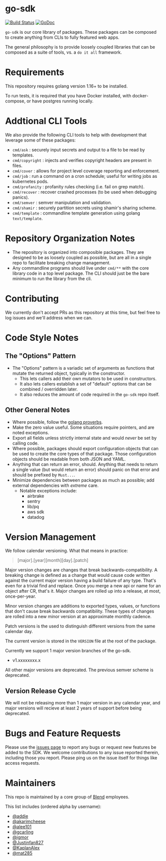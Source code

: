 go-sdk
======

[![Build Status](https://circleci.com/gh/blend/go-sdk.svg?style=shield)](https://circleci.com/gh/blend/go-sdk)
[![GoDoc](https://godoc.org/github.com/blend/go-sdk?status.svg)](https://godoc.org/github.com/blend/go-sdk)

`go-sdk` is our core library of packages. These packages can be composed to create anything from CLIs to fully featured web apps.

The general philosophy is to provide loosely coupled libraries that can be composed as a suite of tools, vs. a `do it all` framework.

# Requirements

This repository requires golang version 1.16+ to be installed.

To run tests, it is required that you have Docker installed, with docker-compose, or have postgres running locally.

# Addtional CLI Tools

We also provide the following CLI tools to help with development that leverage some of these packages:

- `cmd/ask` : securely input secrets and output to a file to be read by templates.
- `cmd/copyright` : injects and verifies copyright headers are present in files.
- `cmd/cover` : allows for project level coverage reporting and enforcement.
- `cmd/job` : run a command on a cron schedule; useful for writing jobs as kubernetes pods.
- `cmd/profanity` : profanity rules checking (i.e. fail on grep match).
- `cmd/recover` : recover crashed processes (to be used when debugging panics).
- `cmd/semver` : semver manipulation and validation.
- `cmd/shamir` : securely partition secrets using shamir's sharing scheme.
- `cmd/template` : commandline template generation using golang `text/template`.

# Repository Organization Notes

- The repository is organized into composible packages. They are designed to be as loosely coupled as possible, but are all in a single repo to facilitate breaking change management.
- Any commandline programs should live under `cmd/**` with the core library code in a top level package. The CLI should just be the bare minimum to run the library from the cli.

# Contributing

We currently don't accept PRs as this repository at this time, but feel free to log issues and we'll address when we can.

# Code Style Notes

## The "Options" Pattern

- The "Options" pattern is a variadic set of arguments as functions that mutate the returned object, typically in the constructor.
	- This lets callers add their own mutators to be used in constructors.
	- It also lets callers establish a set of "default" options that can be combined / overridden later.
	- It also reduces the amount of code required in the `go-sdk` repo itself.

## Other General Notes

- Where possible, follow the [golang proverbs](https://go-proverbs.github.io/).
- Make the zero value useful. Some situations require pointers, and are noted exceptions.
- Export all fields unless strictly internal state and would *never* be set by calling code.
- Where possible, packages should export configuration objects that can be used to create the core types of that package. Those configuration objects should be readable from both JSON and YAML.
- Anything that can return an error, should. Anything that needs to return a single value (but would return an error) should panic on that error and should be prefixed by `Must...`.
- Minimize dependencies between packages as much as possible; add external dependencies with *extreme* care.
	- Notable exceptions include:
		- airbrake
		- sentry
		- lib/pq
		- aws sdk
		- datadog

# Version Management

We follow calendar versioning. What that means in practice:

> [major].[year][month][day].[patch]

Major version changes are changes that break backwards-compatibility. A breaking change is defined as a change that would cause code written against the current major version having a build failure of any type. That's even for a trivial find and replace. Once you merge a new api or name for an object after CR, that's it. Major changes are rolled up into a release, at most, once-per-year.

Minor version changes are additions to exported types, values, or functions that don't cause break backwards compatibility. These types of changes are rolled into a new minor version at an approximate monthly cadence.

Patch versions is the used to distinguish different versions from the same calendar day.

The current version is stored in the `VERSION` file at the root of the package.

Currently we support 1 major version branches of the go-sdk.

- v1.xxxxxxxx.x

All other major versions are deprecated. The previous semver scheme is deprecated.


## Version Release Cycle

We will not be releasing more than 1 major version in any calendar year, and major versions will recieve at least 2 years of support before being deprecated.

# Bugs and Feature Requests

Please use the [issues page](https://github.com/blend/go-sdk/issues) to report any bugs or request new features be added to the SDK. We welcome contributions to any issue reported therein, including those you report. Please ping us on the issue itself for things like access requests.

# Maintainers

This repo is maintained by a core group of [Blend](https://blend.com) employees.

This list includes (ordered alpha by username):
- [@addie](https://github.com/addie)
- [@akarimcheese](https://github.com/akarimcheese)
- [@alee101](https://github.co/alee101)
- [@gcarling](https://github.com/gcarling)
- [@igmor](https://github.com/igmor)
- [@Justinfan827](https://github.com/Justinfan827)
- [@KaplanAlex](https://github.com/KaplanAlex)
- [@mat285](https://github.com/mat285)
